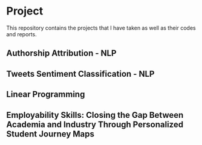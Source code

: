 # Project
This repository contains the projects that I have taken as well as their codes and reports.
## Authorship Attribution - NLP

## Tweets Sentiment Classification - NLP

## Linear Programming

## Employability Skills: Closing the Gap Between Academia and Industry Through Personalized Student Journey Maps
